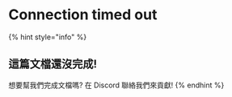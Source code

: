 # Connection timed out

{% hint style="info" %}
## 這篇文檔還沒完成!

想要幫我們完成文檔嗎? 在 Discord 聯絡我們來貢獻!
{% endhint %}
